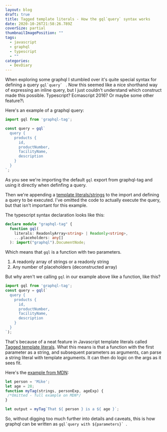 ```yaml
---
layout: blog
draft: true
title: Tagged template literals - How the gql`query` syntax works
date: 2020-10-26T21:58:26.789Z
coverSize: partial
thumbnailImagePosition: ""
tags:
  - javascript
  - graphql
  - typescript
  - ""
categories:
  - DevDiary
---
```

When exploring some graphql I stumbled over it's quite special syntax for defining a query ``gql`query` `` . Now this seemed like a nice shorthand way of expressing an inline query, but I just couldn't understand which construct made this possible. Typescript? Ecmascript 2016? Or maybe some other feature?\
<!--more-->

Here's an example of a graphql query:

```typescript
import gql from 'graphql-tag';

const query = gql`
  query {
    products {
      id,
      productNumber,
      facilityName,
      description
    }
  }
`;
```

As you see we're importing the default `gql` export from graphql-tag and using it directly when definfing a query.

Then we're appending a [template literals/strings](https://developer.mozilla.org/en-US/docs/Web/JavaScript/Reference/Template_literals "https\://developer.mozilla.org/en-us/docs/web/javascript/reference/template_literals") to the import and defining a query to be executed. I've omitted the code to actually execute the query, but that isn't important for this example.

The typescript syntax declaration looks like this:

```typescript
declare module "graphql-tag" {
  function gql(
    literals: ReadonlyArray<string> | Readonly<string>,
    ...placeholders: any[]
  ): import("graphql").DocumentNode;
```

Which means that `gql` is a function with two parameters.

1. A readonly array of strings or a readonly string
2. Any number of placeholders (deconstructed array)

But why aren't we calling `gql` in our example above like a function, like this?

```typescript
import gql from 'graphql-tag';
const query = gql(`
  query {
    products {
      id,
      productNumber,
      facilityName,
      description
    }
  }
`);
```

That's because of a neat feature in Javascript template literals called [Tagged template literals](https://developer.mozilla.org/en-US/docs/Web/JavaScript/Reference/Template_literals#Tagged_templates "https\://developer.mozilla.org/en-us/docs/web/javascript/reference/template_literals#tagged_templates"). What this means is that a function with the first parameter as a string, and subsequent parameters as arguments, can parse a string literal with template arguments. It can then do logic on the args as it sees fit.

Here's the [example from MDN](https://developer.mozilla.org/en-US/docs/Web/JavaScript/Reference/Template_literals#Tagged_templates):

```typescript
let person = 'Mike';
let age = 28;
function myTag(strings, personExp, ageExp) {
 /*Omitted - full example on MDN*/
}

let output = myTag`That ${ person } is a ${ age }`;
```

So, without digging too much further into details and caveats, this is how graphql can be written as ``gql`query with ${parameters}` ``.